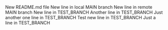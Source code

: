 New README.md file
New line in local MAIN branch
New line in remote MAIN branch
New line in TEST_BRANCH
Another line in TEST_BRANCH
Just another one line in TEST_BRANCH
Test new line in TEST_BRANCH
Just a line in TEST_BRANCH
